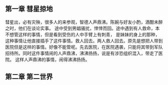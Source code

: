 ## 第一章 彗星掠地

彗星出，必有灾殃，很多人的来参观，智德人声鼎沸。陈婉与好友小酌，酒酣未醉之时，他们在谈论实事。
途中受到男娼骚扰，悻悻而回。途中遇到有人救命，本不想管这样的事情，但是看到受伤的人中手臂上有刺青， 是妹妹的身上的那种，这种事情让他直接插手了这件事情。救人回去。两人救人回去。原先是想把人带到医院但是这样的事情。好像不能管呢。先去医院，在医院遇袭，只能将其带到军队招待所。同时这件事情闹的人声鼎沸，沸沸扬扬，说是有涉恐组织混入，带走了医院。
这样人声鼎沸的事情，闹得沸沸扬扬。

## 第二章 第二世界